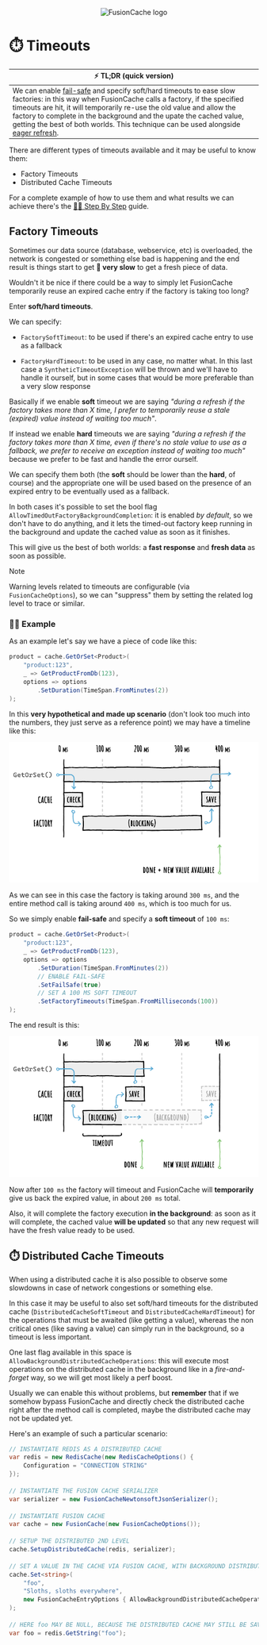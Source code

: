 <div align="center">

![FusionCache logo](logo-128x128.png)

</div>

# ⏱️ Timeouts

| ⚡ TL;DR (quick version) |
| -------- |
| We can enable [fail-safe](FailSafe.md) and specify soft/hard timeouts to ease slow factories: in this way when FusionCache calls a factory, if the specified timeouts are hit, it will temporarily re-use the old value and allow the factory to complete in the background and the upate the cached value, getting the best of both worlds. This technique can be used alongside [eager refresh](EagerRefresh.md). |

There are different types of timeouts available and it may be useful to know them:
- Factory Timeouts
- Distributed Cache Timeouts

For a complete example of how to use them and what results we can achieve there's the [👩‍🏫 Step By Step](StepByStep.md) guide.
## Factory Timeouts

Sometimes our data source (database, webservice, etc) is overloaded, the network is congested or something else bad is happening and the end result is things start to get **:snail: very slow** to get a fresh piece of data.

Wouldn't it be nice if there could be a way to simply let FusionCache temporarily reuse an expired cache entry if the factory is taking too long?

Enter **soft/hard timeouts**.

We can specify:

- `FactorySoftTimeout`: to be used if there's an expired cache entry to use as a fallback

- `FactoryHardTimeout`: to be used in any case, no matter what. In this last case a `SyntheticTimeoutException` will be thrown and we'll have to handle it ourself, but in some cases that would be more preferable than a very slow response

Basically if we enable **soft** timeout we are saying _"during a refresh if the factory takes more than X time, I prefer to temporarily reuse a stale (expired) value instead of waiting too much"_.

If instead we enable **hard** timeouts we are saying _"during a refresh if the factory takes more than X time, even if there's no stale value to use as a fallback, we prefer to receive an exception instead of waiting too much"_ because we prefer to be fast and handle the error ourself.

We can specify them both (the **soft** should be lower than the **hard**, of course) and the appropriate one will be used based on the presence of an expired entry to be eventually used as a fallback.

In both cases it's possible to set the bool flag `AllowTimedOutFactoryBackgroundCompletion`: it is enabled *by default*, so we don't have to do anything, and it lets the timed-out factory keep running in the background and update the cached value as soon as it finishes.

This will give us the best of both worlds: a **fast response** and **fresh data** as soon as possible.

> [!NOTE]
> Warning levels related to timeouts are configurable (via `FusionCacheOptions`), so we can "suppress" them by setting the related log level to trace or similar.

### 👩‍💻 Example
As an example let's say we have a piece of code like this:

```csharp
product = cache.GetOrSet<Product>(
    "product:123",
    _ => GetProductFromDb(123),
    options => options
        .SetDuration(TimeSpan.FromMinutes(2))
);
```

In this **very hypothetical and made up scenario** (don't look too much into the numbers, they just serve as a reference point) we may have a timeline like this:

![Timeline Without Timeouts](images/timeouts-timeline-blocking.png)

As we can see in this case the factory is taking around `300 ms`, and the entire method call is taking around `400 ms`, which is too much for us.

So we simply enable **fail-safe** and specify a **soft timeout** of `100 ms`:

```csharp
product = cache.GetOrSet<Product>(
    "product:123",
    _ => GetProductFromDb(123),
    options => options
        .SetDuration(TimeSpan.FromMinutes(2))
        // ENABLE FAIL-SAFE
        .SetFailSafe(true)
        // SET A 100 MS SOFT TIMEOUT
        .SetFactoryTimeouts(TimeSpan.FromMilliseconds(100))
);
```

The end result is this:

![Timeline With Timeouts](images/timeouts-timeline-background.png)

Now after `100 ms` the factory will timeout and FusionCache will **temporarily** give us back the expired value, in about `200 ms` total.

Also, it will complete the factory execution **in the background**: as soon as it will complete, the cached value **will be updated** so that any new request will have the fresh value ready to be used.


## ⏱️ Distributed Cache Timeouts

When using a distributed cache it is also possible to observe some slowdowns in case of network congestions or something else.

In this case it may be useful to also set soft/hard timeouts for the distributed cache (`DistributedCacheSoftTimeout` and `DistributedCacheHardTimeout`) for the operations that must be awaited (like getting a value), whereas the non critical ones (like saving a value) can simply run in the background, so a timeout is less important.

One last flag available in this space is `AllowBackgroundDistributedCacheOperations`: this will execute most operations on the distributed cache in the background like in a *fire-and-forget* way, so we will get most likely a perf boost.

Usually we can enable this without problems, but **remember** that if we somehow bypass FusionCache and directly check the distributed cache right after the method call is completed, maybe the distributed cache may not be updated yet.

Here's an example of such a particular scenario:

```csharp
// INSTANTIATE REDIS AS A DISTRIBUTED CACHE
var redis = new RedisCache(new RedisCacheOptions() {
    Configuration = "CONNECTION STRING"
});

// INSTANTIATE THE FUSION CACHE SERIALIZER
var serializer = new FusionCacheNewtonsoftJsonSerializer();

// INSTANTIATE FUSION CACHE
var cache = new FusionCache(new FusionCacheOptions());

// SETUP THE DISTRIBUTED 2ND LEVEL
cache.SetupDistributedCache(redis, serializer);

// SET A VALUE IN THE CACHE VIA FUSION CACHE, WITH BACKGROUND DISTRIBUTED OPERATIONS
cache.Set<string>(
    "foo",
    "Sloths, sloths everywhere",
    new FusionCacheEntryOptions { AllowBackgroundDistributedCacheOperations = true }
);

// HERE foo MAY BE NULL, BECAUSE THE DISTRIBUTED CACHE MAY STILL BE SAVING THE VALUE IN THE BACKGROUND
var foo = redis.GetString("foo");
```
